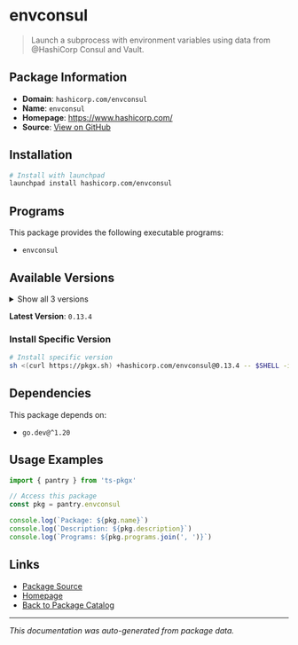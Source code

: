 # envconsul

> Launch a subprocess with environment variables using data from @HashiCorp Consul and Vault.

## Package Information

- **Domain**: `hashicorp.com/envconsul`
- **Name**: `envconsul`
- **Homepage**: https://www.hashicorp.com/
- **Source**: [View on GitHub](https://github.com/pkgxdev/pantry/tree/main/projects/hashicorp.com/envconsul/package.yml)

## Installation

```bash
# Install with launchpad
launchpad install hashicorp.com/envconsul
```

## Programs

This package provides the following executable programs:

- `envconsul`

## Available Versions

<details>
<summary>Show all 3 versions</summary>

- `0.13.4`, `0.13.3`, `0.13.2`

</details>

**Latest Version**: `0.13.4`

### Install Specific Version

```bash
# Install specific version
sh <(curl https://pkgx.sh) +hashicorp.com/envconsul@0.13.4 -- $SHELL -i
```

## Dependencies

This package depends on:

- `go.dev@^1.20`

## Usage Examples

```typescript
import { pantry } from 'ts-pkgx'

// Access this package
const pkg = pantry.envconsul

console.log(`Package: ${pkg.name}`)
console.log(`Description: ${pkg.description}`)
console.log(`Programs: ${pkg.programs.join(', ')}`)
```

## Links

- [Package Source](https://github.com/pkgxdev/pantry/tree/main/projects/hashicorp.com/envconsul/package.yml)
- [Homepage](https://www.hashicorp.com/)
- [Back to Package Catalog](../../../package-catalog.md)

---

*This documentation was auto-generated from package data.*
